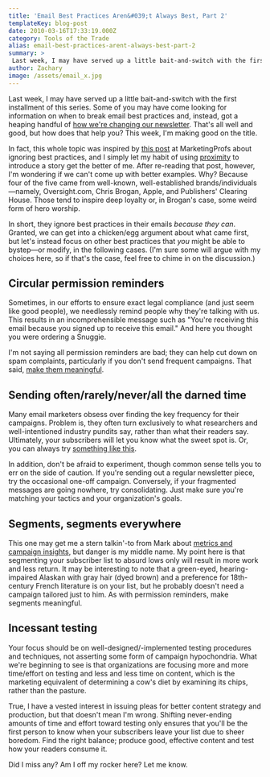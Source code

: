 ```yaml
---
title: 'Email Best Practices Aren&#039;t Always Best, Part 2'
templateKey: blog-post
date: 2010-03-16T17:33:19.000Z
category: Tools of the Trade
alias: email-best-practices-arent-always-best-part-2
summary: > 
 Last week, I may have served up a little bait-and-switch with the first installment of this series. Some of you may have come looking for information on when to break email best practices and, instead, got a heaping handful of how we're changing our newsletter. That's all well and good, but how does that help you? This week, I'm making good on the title.
author: Zachary
image: /assets/email_x.jpg
---
```


Last week, I may have served up a little bait-and-switch with the first installment of this series. Some of you may have come looking for information on when to break email best practices and, instead, got a heaping handful of [how we're changing our newsletter](/2010/03/10/email-best-practices-arent-always-best-your-business). That's all well and good, but how does that help you? This week, I'm making good on the title.

In fact, this whole topic was inspired by [this post](http://www.marketingprofs.com/articles/2010/3450/when-best-practices-arent-five-ways-to-break-the-rules-of-email-marketing-and-still-win-the-game) at MarketingProfs about ignoring best practices, and I simply let my habit of using [proximity](http://www.uncp.edu/home/acurtis/Courses/ResourcesForCourses/NewsValues.html) to introduce a story get the better of me. After re-reading that post, however, I'm wondering if we can't come up with better examples. Why? Because four of the five came from well-known, well-established brands/individuals—namely, Oversight.com, Chris Brogan, Apple, and Publishers' Clearing House. Those tend to inspire deep loyalty or, in Brogan's case, some weird form of hero worship.

In short, they ignore best practices in their emails _because they can_. Granted, we can get into a chicken/egg argument about what came first, but let's instead focus on other best practices that _you_ might be able to bystep—or modify, in the following cases. (I'm sure some will argue with my choices here, so if that's the case, feel free to chime in on the discussion.)

Circular permission reminders
-----------------------------

Sometimes, in our efforts to ensure exact legal compliance (and just seem like good people), we needlessly remind people why they're talking with us. This results in an incomprehensible message such as "You're receiving this email because you signed up to receive this email." And here you thought you were ordering a Snuggie.

I'm not saying all permission reminders are bad; they can help cut down on spam complaints, particularly if you don't send frequent campaigns. That said, [make them meaningful](http://www.campaignmonitor.com/blog/post/3070/correct-permission-reminder-messages/).

Sending often/rarely/never/all the darned time
----------------------------------------------

Many email marketers obsess over finding the key frequency for their campaigns. Problem is, they often turn exclusively to what researchers and well-intentioned industry pundits say, rather than what their readers say. Ultimately, your subscribers will let you know what the sweet spot is. Or, you can always try [something like this](http://37signals.com/svn/posts/2128-this-too-many-emails-downgrade-option).

In addition, don't be afraid to experiment, though common sense tells you to err on the side of caution. If you're sending out a regular newsletter piece, try the occasional one-off campaign. Conversely, if your fragmented messages are going nowhere, try consolidating. Just make sure you're matching your tactics and your organization's goals.

Segments, segments everywhere
-----------------------------

This one may get me a stern talkin'-to from Mark about [metrics and campaign insights](/2010/02/01/metrics-are-good-insight-better), but danger is my middle name. My point here is that segmenting your subscriber list to absurd lows only will result in more work and less return. It may be interesting to note that a green-eyed, hearing-impaired Alaskan with gray hair (dyed brown) and a preference for 18th-century French literature is on your list, but he probably doesn't need a campaign tailored just to him. As with permission reminders, make segments meaningful.

Incessant testing
-----------------

Your focus should be on well-designed/-implemented testing procedures and techniques, not asserting some form of campaign hypochondria. What we're beginning to see is that organizations are focusing more and more time/effort on testing and less and less time on content, which is the marketing equivalent of determining a cow's diet by examining its chips, rather than the pasture.

True, I have a vested interest in issuing pleas for better content strategy and production, but that doesn't mean I'm wrong. Shifting never-ending amounts of time and effort toward testing only ensures that you'll be the first person to know when your subscribers leave your list due to sheer boredom. Find the right balance; produce good, effective content and test how your readers consume it.

Did I miss any? Am I off my rocker here? Let me know.